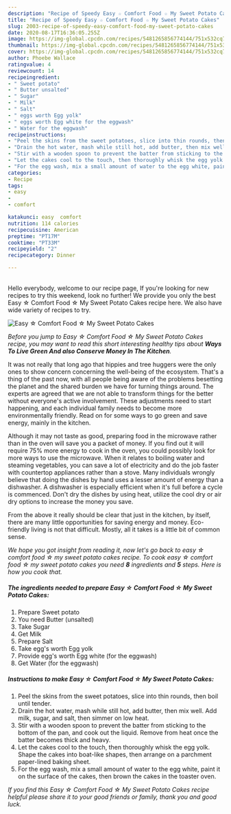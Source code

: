 ```yaml
---
description: "Recipe of Speedy Easy ☆ Comfort Food ☆ My Sweet Potato Cakes"
title: "Recipe of Speedy Easy ☆ Comfort Food ☆ My Sweet Potato Cakes"
slug: 2003-recipe-of-speedy-easy-comfort-food-my-sweet-potato-cakes
date: 2020-08-17T16:36:05.255Z
image: https://img-global.cpcdn.com/recipes/5481265856774144/751x532cq70/easy-☆-comfort-food-☆-my-sweet-potato-cakes-recipe-main-photo.jpg
thumbnail: https://img-global.cpcdn.com/recipes/5481265856774144/751x532cq70/easy-☆-comfort-food-☆-my-sweet-potato-cakes-recipe-main-photo.jpg
cover: https://img-global.cpcdn.com/recipes/5481265856774144/751x532cq70/easy-☆-comfort-food-☆-my-sweet-potato-cakes-recipe-main-photo.jpg
author: Phoebe Wallace
ratingvalue: 4
reviewcount: 14
recipeingredient:
- " Sweet potato"
- " Butter unsalted"
- " Sugar"
- " Milk"
- " Salt"
- " eggs worth Egg yolk"
- " eggs worth Egg white for the eggwash"
- " Water for the eggwash"
recipeinstructions:
- "Peel the skins from the sweet potatoes, slice into thin rounds, then boil until tender."
- "Drain the hot water, mash while still hot, add butter, then mix well. Add milk, sugar, and salt, then simmer on low heat."
- "Stir with a wooden spoon to prevent the batter from sticking to the bottom of the pan, and cook out the liquid. Remove from heat once the batter becomes thick and heavy."
- "Let the cakes cool to the touch, then thoroughly whisk the egg yolk. Shape the cakes into boat-like shapes, then arrange on a parchment paper-lined baking sheet."
- "For the egg wash, mix a small amount of water to the egg white, paint it on the surface of the cakes, then brown the cakes in the toaster oven."
categories:
- Recipe
tags:
- easy
- 
- comfort

katakunci: easy  comfort 
nutrition: 114 calories
recipecuisine: American
preptime: "PT17M"
cooktime: "PT33M"
recipeyield: "2"
recipecategory: Dinner

---
```

<br>
Hello everybody, welcome to our recipe page, If you're looking for new recipes to try this weekend, look no further! We provide you only the best Easy ☆ Comfort Food ☆ My Sweet Potato Cakes recipe here. We also have wide variety of recipes to try.
<br>


![Easy ☆ Comfort Food ☆ My Sweet Potato Cakes](https://img-global.cpcdn.com/recipes/5481265856774144/751x532cq70/easy-☆-comfort-food-☆-my-sweet-potato-cakes-recipe-main-photo.jpg)

<i>Before you jump to Easy ☆ Comfort Food ☆ My Sweet Potato Cakes recipe, you may want to read this short interesting healthy tips about 
<strong>Ways To Live Green And also Conserve Money In The Kitchen</strong>.</i>
</br>

It was not really that long ago that hippies and tree huggers were the only ones to show concern concerning the well-being of the ecosystem. That's a thing of the past now, with all people being aware of the problems besetting the planet and the shared burden we have for turning things around. The experts are agreed that we are not able to transform things for the better without everyone's active involvement. These adjustments need to start happening, and each individual family needs to become more environmentally friendly. Read on for some ways to go green and save energy, mainly in the kitchen.

Although it may not taste as good, preparing food in the microwave rather than in the oven will save you a packet of money. If you find out it will require 75% more energy to cook in the oven, you could possibly look for more ways to use the microwave. When it relates to boiling water and steaming vegetables, you can save a lot of electricity and do the job faster with countertop appliances rather than a stove. Many individuals wrongly believe that doing the dishes by hand uses a lesser amount of energy than a dishwasher. A dishwasher is especially efficient when it's full before a cycle is commenced. Don't dry the dishes by using heat, utilize the cool dry or air dry options to increase the money you save.

From the above it really should be clear that just in the kitchen, by itself, there are many little opportunities for saving energy and money. Eco-friendly living is not that difficult. Mostly, all it takes is a little bit of common sense.


<i>We hope you got insight from reading it, now let's go back to easy ☆ comfort food ☆ my sweet potato cakes recipe. To cook easy ☆ comfort food ☆ my sweet potato cakes you need <strong>8</strong> ingredients and <strong>5</strong> steps. Here is how you cook that.
</i>

##### The ingredients needed to prepare Easy ☆ Comfort Food ☆ My Sweet Potato Cakes:

1. Prepare  Sweet potato
1. You need  Butter (unsalted)
1. Take  Sugar
1. Get  Milk
1. Prepare  Salt
1. Take  egg&#39;s worth Egg yolk
1. Provide  egg&#39;s worth Egg white (for the eggwash)
1. Get  Water (for the eggwash)


##### Instructions to make Easy ☆ Comfort Food ☆ My Sweet Potato Cakes:

1. Peel the skins from the sweet potatoes, slice into thin rounds, then boil until tender.
1. Drain the hot water, mash while still hot, add butter, then mix well. Add milk, sugar, and salt, then simmer on low heat.
1. Stir with a wooden spoon to prevent the batter from sticking to the bottom of the pan, and cook out the liquid. Remove from heat once the batter becomes thick and heavy.
1. Let the cakes cool to the touch, then thoroughly whisk the egg yolk. Shape the cakes into boat-like shapes, then arrange on a parchment paper-lined baking sheet.
1. For the egg wash, mix a small amount of water to the egg white, paint it on the surface of the cakes, then brown the cakes in the toaster oven.


<i>If you find this Easy ☆ Comfort Food ☆ My Sweet Potato Cakes recipe helpful please share it to your good friends or family, thank you and good luck.</i>
